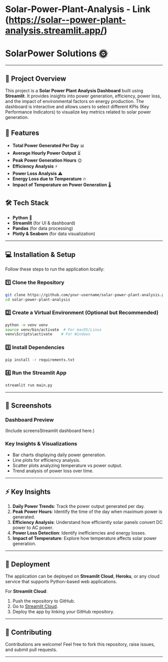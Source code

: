 # Solar-Power-Plant-Analysis - Link (https://solar--power-plant-analysis.streamlit.app/)
# SolarPower Solutions 🌞

--- 
## 📌 Project Overview

This project is a **Solar Power Plant Analysis Dashboard** built using **Streamlit**. It provides insights into power generation, efficiency, power loss, and the impact of environmental factors on energy production. The dashboard is interactive and allows users to select different KPIs (Key Performance Indicators) to visualize key metrics related to solar power generation.

## 🚀 Features

- **Total Power Generated Per Day** 📊
- **Average Hourly Power Output** ⏳
- **Peak Power Generation Hours** 🌞
- **Efficiency Analysis** ⚡
- **Power Loss Analysis** ⚠️
- **Energy Loss due to Temperature** 🔥
- **Impact of Temperature on Power Generation** 🌡️

## 🛠 Tech Stack

- **Python** 🐍
- **Streamlit** (for UI & dashboard)
- **Pandas** (for data processing)
- **Plotly & Seaborn** (for data visualization)

---

## 💻 Installation & Setup

Follow these steps to run the application locally:

### 1️⃣ Clone the Repository

```sh
git clone https://github.com/your-username/solar-power-plant-analysis.git
cd solar-power-plant-analysis
```

### 2️⃣ Create a Virtual Environment (Optional but Recommended)

```sh
python -m venv venv
source venv/bin/activate  # For macOS/Linux
venv\Scripts\activate    # For Windows
```

### 3️⃣ Install Dependencies

```sh
pip install -r requirements.txt
```

### 4️⃣ Run the Streamlit App

```sh
streamlit run main.py
```

---

## 📸 Screenshots

### **Dashboard Preview**

(Include screensStreamlit dashboard here.)

### **Key Insights & Visualizations**

- Bar charts displaying daily power generation.
- Line plots for efficiency analysis.
- Scatter plots analyzing temperature vs power output.
- Trend analysis of power loss over time.

---

## ⚡ Key Insights

1. **Daily Power Trends**: Track the power output generated per day.
2. **Peak Power Hours**: Identify the time of the day when maximum power is generated.
3. **Efficiency Analysis**: Understand how efficiently solar panels convert DC power to AC power.
4. **Power Loss Detection**: Identify inefficiencies and energy losses.
5. **Impact of Temperature**: Explore how temperature affects solar power generation.

---

## 🔗 Deployment

The application can be deployed on **Streamlit Cloud**, **Heroku**, or any cloud service that supports Python-based web applications.

For **Streamlit Cloud**:

1. Push the repository to GitHub.
2. Go to [Streamlit Cloud](https://streamlit.io/cloud).
3. Deploy the app by linking your GitHub repository.

---

## 🤝 Contributing

Contributions are welcome! Feel free to fork this repository, raise issues, and submit pull requests.

---

